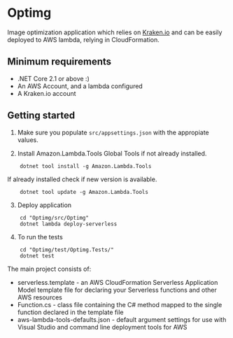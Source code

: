 # Optimg

Image optimization application which relies on [Kraken.io](Kraken.io) and can
be easily deployed to AWS lambda, relying in CloudFormation.

## Minimum requirements

* .NET Core 2.1 or above :)
* An AWS Account, and a lambda configured
* A Kraken.io account

## Getting started

1. Make sure you populate `src/appsettings.json` with the appropiate values.

2. Install Amazon.Lambda.Tools Global Tools if not already installed.
```
    dotnet tool install -g Amazon.Lambda.Tools
```

If already installed check if new version is available.
```
    dotnet tool update -g Amazon.Lambda.Tools
```

3. Deploy application
```
    cd "Optimg/src/Optimg"
    dotnet lambda deploy-serverless
```

4. To run the tests
```
    cd "Optimg/test/Optimg.Tests/"
    dotnet test
```

The main project consists of:

* serverless.template - an AWS CloudFormation Serverless Application Model template file for declaring your Serverless functions and other AWS resources
* Function.cs - class file containing the C# method mapped to the single function declared in the template file
* aws-lambda-tools-defaults.json - default argument settings for use with Visual Studio and command line deployment tools for AWS


